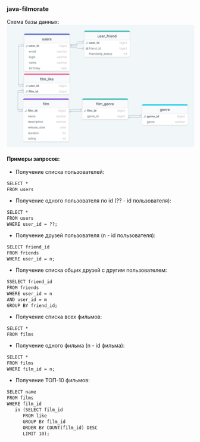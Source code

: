 ### java-filmorate
Схема базы данных:
![](db_map.jpg)

#### Примеры запросов:

* Получение списка пользователей:
```
SELECT *
FROM users
```

* Получение одного пользователя по id (?? - id пользователя):
```
SELECT *
FROM users
WHERE user_id = ??;
```

* Получение друзей пользователя (n - id пользователя):
```
SELECT friend_id
FROM friends
WHERE user_id = n;
```

* Получение списка общих друзей с другим пользователем:
```
SSELECT friend_id
FROM friends
WHERE user_id = n
AND user_id = m
GROUP BY friend_id;
```

* Получение списка всех фильмов:
```
SELECT *
FROM films
```

* Получение одного фильма (n - id фильма):
```
SELECT *
FROM films
WHERE film_id = n;
```

* Получение ТОП-10 фильмов:
```
SELECT name
FROM films
WHERE film_id
   in (SELECT film_id
      FROM like
      GROUP BY film_id
      ORDER BY COUNT(film_id) DESC
      LIMIT 10);
```